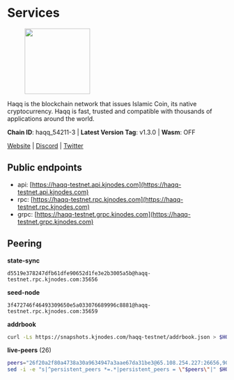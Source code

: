 # Services

<figure><img src="https://raw.githubusercontent.com/kj89/testnet_manuals/main/pingpub/logos/haqq.png" width="150" alt=""><figcaption></figcaption></figure>

Haqq is the blockchain network that issues Islamic Coin,  its native cryptocurrency. Haqq is fast, trusted and  compatible with thousands of applications around the world.

**Chain ID**: haqq_54211-3 | **Latest Version Tag**: v1.3.0 | **Wasm**: OFF

[Website](https://islamiccoin.net) | [Discord](https://discord.gg/hU9MHG5kZq) | [Twitter](https://twitter.com/Islamic_Coin)


## Public endpoints

* api: [https://haqq-testnet.api.kjnodes.com](https://haqq-testnet.api.kjnodes.com)
* rpc: [https://haqq-testnet.rpc.kjnodes.com](https://haqq-testnet.rpc.kjnodes.com)
* grpc: [https://haqq-testnet.grpc.kjnodes.com](https://haqq-testnet.grpc.kjnodes.com)

## Peering

**state-sync**

```text
d5519e378247dfb61dfe90652d1fe3e2b3005a5b@haqq-testnet.rpc.kjnodes.com:35656
```

**seed-node**

```text
3f472746f46493309650e5a033076689996c8881@haqq-testnet.rpc.kjnodes.com:35659
```

**addrbook**
```bash
curl -Ls https://snapshots.kjnodes.com/haqq-testnet/addrbook.json > $HOME/.haqqd/config/addrbook.json
```

**live-peers** (26)
```bash
peers="26f20a2f80a4738a30a9634947a3aae67da31be3@65.108.254.227:26656,90b40d2b773090b82aa7788c2d1937e4fd6d2dc0@65.108.231.124:19656,59af99085c961a6a5c8dc4bc8b3abffda16ddccb@135.181.38.62:26656,7f4b4501af5f744210dcad95fb9b3915283fd0e9@185.244.182.203:26656,d5519e378247dfb61dfe90652d1fe3e2b3005a5b@65.109.68.190:35656,2d13d679b64e1a574904a140f72815644ec71131@65.21.133.125:30656,56158e0f2acf850114e82644afceb565a73b08cc@185.144.99.95:26656,6771e65c1b30cc514faf5943320fdda480fe9124@95.216.39.183:26656,23ff658b56fbb8bc73372973a34733ff5d79b435@142.132.202.50:11604,0833039f717227ccd156d156ea772746b8ac6d71@146.19.24.139:26656,125063c422e09faf45b849dd73dea61f624db891@65.109.53.60:26656,064fe9fe19fe5552b2d4922d659466e583f42b22@95.216.2.219:26658,24e894d4d8a18276acf6051cccf369a1ce69842d@65.108.151.105:26656,54e81994c61bbb6c414f8ab0a606a7edda138a3b@95.216.154.100:26656,1fefb6b75431482502e125a290deba1e7e539d4e@135.181.148.11:26656,3df5a68b919177179c6dcb0b9c9354fd6bbba1c8@65.109.92.240:20116,927a323649e7dd8d4c75da6e5edaee439652b46f@65.109.92.241:20116,7f2828e3910a4b165a65e5bfb2465c1e809bad3b@65.108.48.182:26656,32a8eec046b95e8646ff0810b4596dc7083a0beb@65.108.145.131:26656,f50b6abb555c0d420834860d9a8f499801bb3ae8@135.181.62.222:26656,62d44513c7fd5aafa65773e5c015ca032f8eea4a@213.239.213.179:26656,1c5a4624a7f1a71e240ae2df82e97d5e9f46ff5c@88.99.214.188:60956,2fdcd211d7457390cc7de84dc5b87750f1ece442@121.4.161.226:35656,d59dc597f0d41bcbc7ff53374686affb143726c2@51.195.203.103:35656,47a269c3e30f70d8234a2afd8e9055e74129fde0@65.108.129.29:36656,ed145a35b436878c1f1c10634bd18600f3696e17@95.217.181.142:26656"
sed -i -e "s|^persistent_peers *=.*|persistent_peers = \"$peers\"|" $HOME/.haqqd/config/config.toml
```
